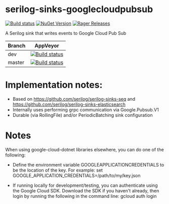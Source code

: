 # serilog-sinks-googlecloudpubsub
[![Build status](https://ci.appveyor.com/api/projects/status/afbwe9ssan2quind?svg=true)](https://ci.appveyor.com/project/operezfuentes/serilog-sinks-googlecloudpubsub/branch/master)  [![NuGet Version](http://img.shields.io/nuget/v/Serilog.Sinks.GoogleCloudPubSub.svg?style=flat)](https://www.nuget.org/packages/Serilog.Sinks.GoogleCloudPubSub/) [![Rager Releases](http://rager.io/badge.svg?url=https%3A%2F%2Fwww.nuget.org%2Fpackages%2FSerilog.Sinks.GoogleCloudPubSub%2F)](http://rager.io/projects/search?badge=1&query=nuget.org/packages/Serilog.Sinks.GoogleCloudPubSub/)

A Serilog sink that writes events to Google Cloud Pub Sub

Branch  | AppVeyor 
------------- | ------------- 
dev | [![Build status](https://ci.appveyor.com/api/projects/status/afbwe9ssan2quind/branch/dev?svg=true)](https://ci.appveyor.com/project/operezfuentes/serilog-sinks-googlecloudpubsub/branch/dev) 
master | [![Build status](https://ci.appveyor.com/api/projects/status/afbwe9ssan2quind/branch/master?svg=true)](https://ci.appveyor.com/project/operezfuentes/serilog-sinks-googlecloudpubsub/branch/master)

# Implementation notes:

- Based on https://github.com/serilog/serilog-sinks-seq and https://github.com/serilog/serilog-sinks-elasticsearch
- Internally uses performing grpc communication via Google.Pubsub.V1
- Durable (via RollingFile) and/or PeriodicBatching sink configuration

# Notes 

When using google-cloud-dotnet libraries elsewhere, you can do one of the following:

- Define the environment variable GOOGLEAPPLICATIONCREDENTIALS to be the location of the key. For example:
set GOOGLE_APPLICATION_CREDENTIALS=/path/to/my/key.json

- If running locally for development/testing, you can authenticate using the Google Cloud SDK. Download the SDK if you haven't already, then login by running the following in the command line:
gcloud auth login
